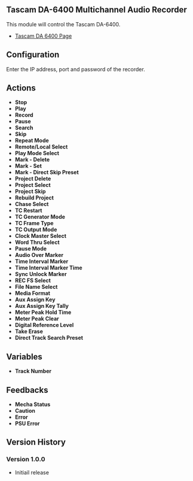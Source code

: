 ## Tascam DA-6400 Multichannel Audio Recorder

This module will control the Tascam DA-6400.

- [Tascam DA 6400 Page](https://tascam.com/us/product/da-6400/)

## Configuration
Enter the IP address, port and password of the recorder.

## Actions
- **Stop** 
- **Play** 
- **Record** 
- **Pause** 
- **Search** 
- **Skip**
- **Repeat Mode**
- **Remote/Local Select**
- **Play Mode Select**
- **Mark - Delete**
- **Mark - Set**
- **Mark - Direct Skip Preset**
- **Project Delete**
- **Project Select**
- **Project Skip**
- **Rebuild Project**
- **Chase Select**
- **TC Restart**
- **TC Generator Mode**
- **TC Frame Type**
- **TC Output Mode**
- **Clock Master Select**
- **Word Thru Select**
- **Pause Mode**
- **Audio Over Marker**
- **Time Interval Marker**
- **Time Interval Marker Time**
- **Sync Unlock Marker**
- **REC FS Select**
- **File Name Select**
- **Media Format**
- **Aux Assign Key**
- **Aux Assign Key Tally**
- **Meter Peak Hold Time**
- **Meter Peak Clear**
- **Digital Reference Level**
- **Take Erase**
- **Direct Track Search Preset**


## Variables
- **Track Number**

## Feedbacks
- **Mecha Status**
- **Caution**
- **Error**
- **PSU Error**

## Version History

### Version 1.0.0
- Initiail release
